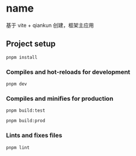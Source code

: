 # name

基于 vite + qiankun 创建，框架主应用

## Project setup
```
pnpm install
```

### Compiles and hot-reloads for development
```
pnpm dev
```

### Compiles and minifies for production
```
pnpm build:test
```
```
pnpm build:prod
```

### Lints and fixes files
```
pnpm lint
```